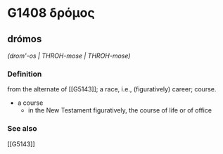 # G1408 δρόμος

## drómos

_(drom'-os | THROH-mose | THROH-mose)_

### Definition

from the alternate of [[G5143]]; a race, i.e., (figuratively) career; course.

- a course
  - in the New Testament figuratively, the course of life or of office

### See also

[[G5143]]

